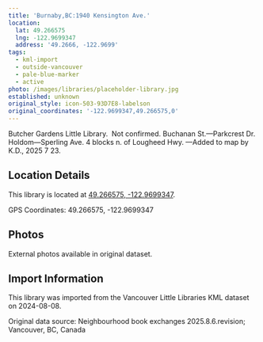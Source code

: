 ```yaml
---
title: 'Burnaby,BC:1940 Kensington Ave.'
location:
  lat: 49.266575
  lng: -122.9699347
  address: '49.2666, -122.9699'
tags:
  - kml-import
  - outside-vancouver
  - pale-blue-marker
  - active
photo: /images/libraries/placeholder-library.jpg
established: unknown
original_style: icon-503-93D7E8-labelson
original_coordinates: '-122.9699347,49.266575,0'
---
```

Butcher Gardens Little Library.  Not confirmed.
Buchanan St.—Parkcrest Dr.
Holdom—Sperling Ave.
4 blocks n. of Lougheed Hwy.
—Added to map by K.D., 2025 7 23.

## Location Details

This library is located at [49.266575, -122.9699347](https://www.google.com/maps?q=49.266575,-122.9699347).

GPS Coordinates: 49.266575, -122.9699347

## Photos

External photos available in original dataset.

## Import Information

This library was imported from the Vancouver Little Libraries KML dataset on 2024-08-08.

Original data source: Neighbourhood book exchanges 2025.8.6.revision; Vancouver, BC, Canada
